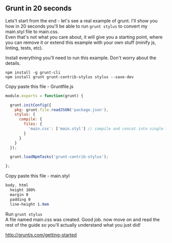 ## Grunt in 20 seconds

Lets't start from the end - let's see a real example of grunt.
I'll show you how in 20 seconds you'll be able to run `grunt stylus` to convert my main.styl file to main.css.  
Even that's not what you care about, it will give you a starting point, where you can remove it or extend this example with your own stuff (minify js, linting, tests, etc).

Install everything you'll need to run this example. Don't worry about the details.

    npm install -g grunt-cli
    npm install grunt grunt-contrib-stylus stylus --save-dev

Copy paste this file - Gruntfile.js

```js
module.exports = function(grunt) {

  grunt.initConfig({
    pkg: grunt.file.readJSON('package.json'),
    stylus: {
      compile: {
        files: {
          'main.css': ['main.styl'] // compile and concat into single file
        }
      }
    }
  });

  grunt.loadNpmTasks('grunt-contrib-stylus');

};
```

Copy paste this file - main.styl

```css
body, html
  height 100%
  margin 0
  padding 0
  line-height 1.9em
```

Run `grunt stylus`  
A file named main.css was created. Good job. now move on and read the rest of the guide so you'll actually understand what you just did!

http://gruntjs.com/getting-started
